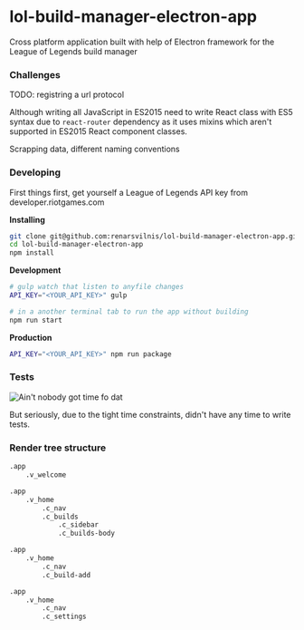# lol-build-manager-electron-app
Cross platform application built with help of Electron framework for the League of Legends build manager


### Challenges
TODO: registring a url protocol

Although writing all JavaScript in ES2015 need to write React class with ES5 syntax due to `react-router` dependency as it uses mixins which aren't supported in ES2015 React component classes.

Scrapping data, different naming conventions


### Developing
First things first, get yourself a League of Legends API key from developer.riotgames.com

**Installing**
```bash
git clone git@github.com:renarsvilnis/lol-build-manager-electron-app.git
cd lol-build-manager-electron-app
npm install
```

**Development**
```bash
# gulp watch that listen to anyfile changes
API_KEY="<YOUR_API_KEY>" gulp

# in a another terminal tab to run the app without building
npm run start
```

**Production**
```bash
API_KEY="<YOUR_API_KEY>" npm run package
```


### Tests
![Ain't nobody got time fo dat](http://images.akamai.steamusercontent.com/ugc/548633388689781205/C8FCD52B53C4D81510C5CE4DD8A8856890A714EB/)

But seriously, due to the tight time constraints, didn't have any time to write tests.


### Render tree structure
```txt
.app
    .v_welcome

.app
    .v_home
        .c_nav
        .c_builds
            .c_sidebar
            .c_builds-body

.app
    .v_home
        .c_nav
        .c_build-add

.app
    .v_home
        .c_nav
        .c_settings

```